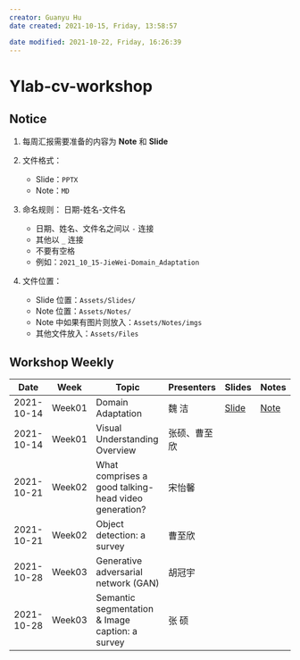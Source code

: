 ```yaml
---
creator: Guanyu Hu
date created: 2021-10-15, Friday, 13:58:57

date modified: 2021-10-22, Friday, 16:26:39
---
```


# Ylab-cv-workshop

## Notice

1. 每周汇报需要准备的内容为 **Note** 和 **Slide**

2. 文件格式：
	- Slide：`PPTX`
	- Note：`MD`

3. 命名规则： 日期-姓名-文件名

	- 日期、姓名、文件名之间以 `-` 连接
	- 其他以 `_` 连接
	- 不要有空格
	- 例如：`2021_10_15-JieWei-Domain_Adaptation`

4. 文件位置：

	- Slide 位置：`Assets/Slides/`
	- Note 位置：`Assets/Notes/`
	- Note 中如果有图片则放入：`Assets/Notes/imgs`
	- 其他文件放入：`Assets/Files`

## Workshop Weekly

| Date       | Week   | Topic                                                | Presenters | Slides                                                          | Notes                                                       |
| ---------- | ------ | ---------------------------------------------------- | ---------- | --------------------------------------------------------------- | ----------------------------------------------------------- |
| 2021-10-14 | Week01 | Domain Adaptation                                    | 魏 洁        | [Slide](Assets/Slides/2021_10_14-JieWei-Domain_Adaptation.pptx) | [Note](Assets/Notes/2021_10_14-JieWei-Domain_Adaptation.md) |
| 2021-10-14 | Week01 | Visual Understanding Overview                        | 张硕、曹至欣     |                                                                 |                                                             |
| 2021-10-21 | Week02 | What comprises a good talking-head video generation? | 宋怡馨        |                                                                 |                                                             |
| 2021-10-21 | Week02 | Object detection: a survey                           | 曹至欣        |                                                                 |                                                             |
| 2021-10-28 | Week03 | Generative adversarial network (GAN)                 | 胡冠宇        |                                                                 |                                                             |
| 2021-10-28 | Week03 | Semantic segmentation & Image caption: a survey      | 张 硕        |                                                                 |                                                             |
